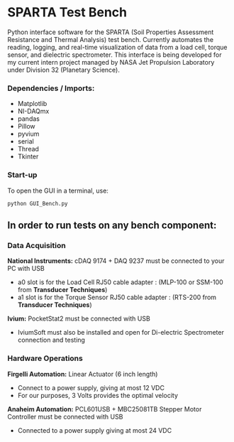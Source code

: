# SPARTA Test Bench
Python interface software for the SPARTA (Soil Properties Assessment Resistance and Thermal Analysis) test bench. Currently automates the reading, logging, and real-time visualization of data from a load cell, torque sensor, and dielectric spectrometer.
This interface is being developed for my current intern project managed by NASA Jet Propulsion Laboratory under Division 32 (Planetary Science).

<h3>Dependencies / Imports:</h3>

 - Matplotlib
 - NI-DAQmx
 - pandas
 - Pillow
 - pyvium
 - serial
 - Thread
 - Tkinter


<h3>Start-up</h3>

To open the GUI in a terminal, use:
```
python GUI_Bench.py
```

<h2>In order to run tests on any bench component:</h2>

<h3>Data Acquisition</h3>

**National Instruments:** cDAQ 9174 + DAQ 9237 must be connected to your PC with USB
 - a0 slot is for the Load Cell RJ50 cable adapter : (MLP-100 or SSM-100 from **Transducer Techniques**)
 - a1 slot is for the Torque Sensor RJ50 cable adapter : (RTS-200 from **Transducer Techniques**)

**Ivium:** PocketStat2 must be connected with USB
 - IviumSoft must also be installed and open for Di-electric Spectrometer connection and testing


<h3>Hardware Operations</h3>

**Firgelli Automation:** Linear Actuator (6 inch length)
 - Connect to a power supply, giving at most 12 VDC
 - For our purposes, 3 Volts provides the optimal velocity

**Anaheim Automation:** PCL601USB + MBC25081TB Stepper Motor Controller must be connected with USB
 - Connected to a power supply giving at most 24 VDC
